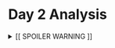 # Day 2 Analysis

<details>
  <summary>[[ SPOILER WARNING ]]</summary>
  
  ### Input
  We are given a multi-dimensional list of numbers (undefined dimension depth)  
  Example:  
  - 7 6 4 2 1
  - 1 2 7 8 9
  - 9 7 6 2 1
  - 1 3 2 4 5
  - 8 6 4 4 1
  - 1 3 6 7 9

### Part 1 Task

Iterate over each layer in the list, comparing the difference between each number.
 If the difference is lesser than 1 or greater than 3, it is unsafe.
 The differences must also be all increasing or all decreasing, it cannot have both.

The total number of "safe" layers is our answer for part 1.

### Part 2 Task

Same exact rules as in part 1, only difference being that if 1 number can be removed to make it safe, it is considered safe.

</details>
